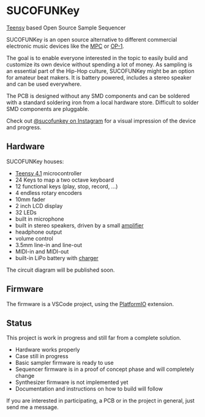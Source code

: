# SUCOFUNKey
[Teensy](https://www.pjrc.com/store/teensy41.html) based Open Source Sample Sequencer

SUCOFUNKey is an open source alternative to different commercial electronic music devices like the [MPC](https://en.wikipedia.org/wiki/Akai_MPC) or [OP-1](https://en.wikipedia.org/wiki/Teenage_Engineering_OP-1).

The goal is to enable everyone interested in the topic to easily build and customize its own device without spending a lot of money.
As sampling is an essential part of the Hip-Hop culture, SUCOFUNKey might be an option for amateur beat makers. It is battery powered, includes a stereo speaker and can be used everywhere.

The PCB is designed without any SMD components and can be soldered with a standard soldering iron from a local hardware store. Difficult to solder SMD components are pluggable.

Check out [@sucofunkey on Instagram](https://www.instagram.com/sucofunkey/) for a visual impression of the device and progress.


## Hardware
SUCOFUNKey houses:
- [Teensy 4.1](https://www.pjrc.com/store/teensy41.html) microcontroller
- 24 Keys to map a two octave keyboard
- 12 functional keys (play, stop, record, ...)
- 4 endless rotary encoders
- 10mm fader
- 2 inch LCD display
- 32 LEDs
- built in microphone 
- built in stereo speakers, driven by a small [amplifier](https://www.adafruit.com/product/987)
- headphone output
- volume control
- 3.5mm line-in and line-out
- MIDI-in and MIDI-out
- built-in LiPo battery with [charger](https://www.adafruit.com/product/1944)

The circuit diagram will be published soon.


## Firmware
The firmware is a VSCode project, using the [PlatformIO](https://platformio.org/) extension.

## Status
This project is work in progress and still far from a complete solution.
- Hardware works properly
- Case still in progress
- Basic sampler firmware is ready to use
- Sequencer firmware is in a proof of concept phase and will completely change
- Synthesizer firmware is not implemented yet
- Documentation and instructions on how to build will follow

If you are interested in participating, a PCB or in the project in general, just send me a message.
